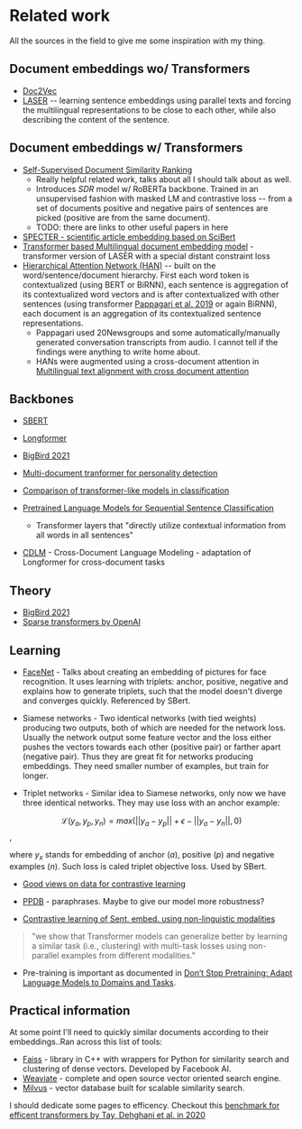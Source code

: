 [doc2vec]: doc2vec.md
[jian_22]: https://arxiv.org/pdf/2209.09433.pdf
[d/longformer]: doc/longformer.md
[d/sbert]: doc/sbert.md
[bigbird]: https://arxiv.org/abs/2007.14062
[dai_22]: https://arxiv.org/abs/2204.06683
[tian_20]: https://proceedings.neurips.cc/paper/2020/hash/4c2e5eaae9152079b9e95845750bb9ab-Abstract.html
[yang_21]: https://ojs.aaai.org/index.php/AAAI/article/view/17673
[cohan_20]: https://arxiv.org/abs/2004.07180
[cohan_19]: https://aclanthology.org/D19-1383/
[faiss]: https://faiss.ai
[weaviate]: https://weaviate.io
[milvus]: https://milvus.io
[tay_20]: https://arxiv.org/abs/2011.04006
[ppdb]: http://paraphrase.org/#/download
[cdlm]: https://aclanthology.org/2021.findings-emnlp.225
[ginzburg_21]: https://arxiv.org/pdf/2106.01186.pdf
[shroff_15]: https://arxiv.org/abs/1503.03832
[child_19]: https://arxiv.org/abs/1904.10509
[li_20]: https://arxiv.org/pdf/2008.08567.pdf
[laser]: https://arxiv.org/abs/1704.04154
[yang_16]: https://aclanthology.org/N16-1174.pdf
[pappagari_19]: https://ieeexplore.ieee.org/abstract/document/9003958
[zhou_20]: https://aclanthology.org/2020.emnlp-main.407.pdf
[gururangan_20]: https://aclanthology.org/2020.acl-main.740.pdf

# Related work

All the sources in the field to give me some inspiration with my thing.

## Document embeddings wo/ Transformers

- [Doc2Vec][doc2vec]
- [LASER][laser] -- learning sentence embeddings using parallel texts and
  forcing the multilingual representations to be close to each other, while also
  describing the content of the sentence.

## Document embeddings w/ Transformers

- [Self-Supervised Document Similarity Ranking][ginzburg_21]
    - Really helpful related work, talks about all I should talk about as well.
    - Introduces *SDR* model w/ RoBERTa backbone. Trained in an unsupervised
      fashion with masked LM and contrastive loss -- from a set of documents
      positive and negative pairs of sentences are picked (positive are from the
      same document).
    - TODO: there are links to other useful papers in here
- [SPECTER - scientific article embedding based on SciBert][cohan_20]
- [Transformer based Multilingual document embedding model][li_20] - transformer
  version of LASER with a special distant constraint loss
- [Hierarchical Attention Network (HAN)][yang_16] -- built on the
  word/sentence/document hierarchy. First each word token is contextualized
  (using BERT or BiRNN), each sentence is aggregation of its contextualized word
  vectors and is after contextualized with other sentences (using transformer
  [Pappagari et al. 2019][pappagari_19] or again BiRNN), each document is an
  aggregation of its contextualized sentence representations.
    - Pappagari used 20Newsgroups and some automatically/manually generated
      conversation transcripts from audio. I cannot tell if the findings were
      anything to write home about.
    - HANs were augmented using a cross-document attention in [Multilingual text
      alignment with cross document attention][zhou_20]


## Backbones

- [SBERT][d/sbert]
- [Longformer][d/longformer]
- [BigBird 2021][bigbird] 

- [Multi-document tranformer for personality detection][yang_21]

- [Comparison of transformer-like models in classification][dai_22]
- [Pretrained Language Models for Sequential Sentence Classification][cohan_19]
  - Transformer layers that "directly utilize contextual information from all
    words in all sentences"
- [CDLM][cdlm] - Cross-Document Language Modeling - adaptation of Longformer for
  cross-document tasks

## Theory

- [BigBird 2021][bigbird]
- [Sparse transformers by OpenAI][child_19]

## Learning

- [FaceNet][shroff_15] - Talks about creating an embedding of pictures for face
  recognition. It uses learning with triplets: anchor, positive, negative and
  explains how to generate triplets, such that the model doesn't diverge and
  converges quickly. Referenced by SBert.

- Siamese networks - Two identical networks (with tied weights) producing two
  outputs, both of which are needed for the network loss. Usually the network
  output some feature vector and the loss either pushes the vectors towards each
  other (positive pair) or farther apart (negative pair). Thus they are great
  fit for networks producing embeddings. They need smaller number of examples,
  but train for longer.


- Triplet networks - Similar idea to Siamese networks, only now we have three
  identical networks. They may use loss with an anchor example:

$$
    \mathcal{L}(y_a, y_p, y_n) =
    max(||y_a - y_p|| + \epsilon - ||y_a - y_n||, 0)
$$,

  where $y_x$ stands for embedding of anchor ($a$), positive ($p$) and negative
  examples ($n$). Such loss is caled triplet objective loss. Used by SBert.


- [Good views on data for contrastive learning][tian_20]
- [PPDB][ppdb] - paraphrases. Maybe to give our model more robustness?

- [Contrastive learning of Sent. embed. using non-linguistic
  modalities][jian_22]

> "we show that Transformer models can generalize better by learning a similar
> task (i.e., clustering) with multi-task losses using non-parallel examples
> from different modalities."

- Pre-training is important as documented in [Don’t Stop Pretraining: Adapt
  Language Models to Domains and Tasks][gururangan_20].


## Practical information

At some point I'll need to quickly similar documents according to their
embeddings..Ran across this list of tools:

- [Faiss][faiss] - library in C++ with wrappers for Python for similarity search
  and clustering of dense vectors. Developed by Facebook AI.
- [Weaviate][weaviate] - complete and open source vector oriented search engine.
- [Milvus][milvus] - vector database built for scalable similarity search.


I should dedicate some pages to efficency. Checkout this [benchmark for efficent
transformers by Tay, Dehghani et al. in 2020][tay_20]
